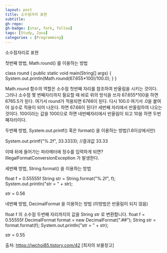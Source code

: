 ```yaml
---
layout: post
title: 소수점자리 표현
subtitle: 
gh-repo: 
gh-badge: [star, fork, follow]
tags: [Study, Java]
categories : [Programming]
---
```


소수점자리로 표현

첫번째 방법, Math.round() 를 이용하는 방법

class round {
    public static void main(String[] args) {
        System.out.println(Math.round(67.655*100)/100.0);
    }
}

Math.round 함수의 역할은 소수점 첫번째 자리를 참조하여 반올림을 시키는 것이다.
그러나 소수점 몇 번째자리까지 필요할 때 바로 위의 방식을 쓰자
67.655*100을 하면 6765.5가 된다.
여기서 round가 적용되면 6766이 된다.
다시 100.0 여기서 .0을 붙여야 실수로 적용이 되어 나온다.
하면 67.66이 된다!! 세번째 자리에서 반올림하여 나오는것이다.
100이라는 값을 1000으로 하면 네번째자리에서 반올림이 되고
10을 하면 두번째자리이다.

두번째 방법, System.out.printf() 혹은 format() 을 이용하는 방법(1.6이상에서만)

System.out.printf("%.2f", 33.3333);  //결과값 33.33

이때 뒤에 들어가는 파라메터에 정수를 입력하게 되면?
IllegalFormatConversionException 가 발생한다.

세번째 방법, String.format() 을 이용하는 방법

float f = 0.55555f
String str = String.format("%.2f", f);
System.out.println("str = " + str);

str = 0.56

네번째 방법, DecimalFormat 을 이용하는 방법 (이방법은 반올림이 되지 않음)

float f 의 소수점 두번째 자리까지의 값을 String str 로 변환합니다.
float f = 0.55555f
DecimalFormat format = new DecimalFormat(".##");
String str = format.format(f);
System.out.println("str = " + str);

str = 0.55

출처: https://jwchoi85.tistory.com/42 [최자의 보물창고]